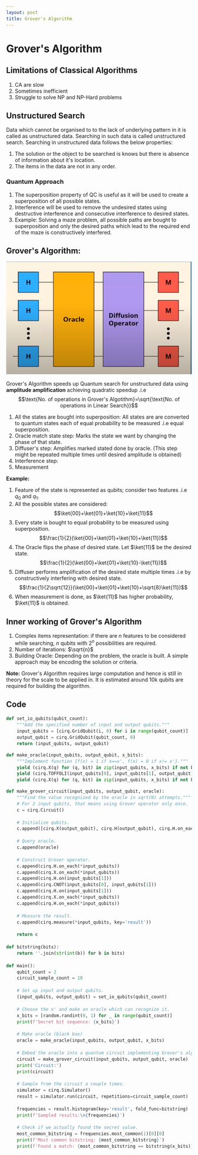 ```yaml
--- 
layout: post
title: Grover's Algorithm
---
```

# Grover's Algorithm
## Limitations of Classical Algorithms
1. CA are slow
2. Sometimes inefficient
3. Struggle to solve NP and NP-Hard problems

## Unstructured Search
Data which cannot be organised to to the lack of underlying pattern in it is called as unstructured data. Searching in such data is called unstructured search. Searching in unstructured data follows the below properties:
1. The solution or the object to be searched is knows but there is absence of information about it's location.
2. The items in the data are not in any order.

### Quantum Approach
1. The superposition property of QC is useful as it will be used to create a superposition of all possible states.
2. Interference will be used to remove the undesired states using destructive interference and consecutive interference to desired states.
3. Example: Solving a maze problem, all possible paths are bought to superposition and only the desired paths which lead to the required end of the maze is constructively interfered.  

## Grover's Algorithm:
![grovers-algorithm](../assets/images/grovers_algorithms.png)

Grover's Algorithm speeds up Quantum search for unstructured data using **amplitude amplification** achieving quadratic speedup .i.e $$\text{No. of operations in Grover's Algotithm}=\sqrt{\text{No. of operations in Linear Search}}$$
1. All the states are bought into superposition: All states are are converted to quantum states each of equal probability to be measured .i.e equal superposition.
2. Oracle match state step: Marks the state we want by changing the phase of that state.
3. Diffuser's step: Amplifies marked stated done by oracle. (This step might be repeated multiple times until desired amplitude is obtained)
4. Interference step: 
5. Measurement

**Example:**
1. Feature of the state is represented as qubits; consider two features .i.e $q_0$ and $q_1$.
2. All the possible states are considered:
   $$\ket{00}+\ket{01}+\ket{10}+\ket{11}$$
3. Every state is bought to equal probability to be measured using superposition.  $$\frac{1}{2}(\ket{00}+\ket{01}+\ket{10}+\ket{11})$$
4. The Oracle flips the phase of desired state. Let $\ket{11}$ be the desired state. $$\frac{1}{2}(\ket{00}+\ket{01}+\ket{10}-\ket{11})$$
5. Diffuser performs amplification of the desired state multiple times .i.e by constructively interfering with desired state.  $$\frac{1}{2\sqrt{12}}(\ket{00}+\ket{01}+\ket{10}+\sqrt{8}\ket{11})$$
6. When measurement is done, as $\ket{11}$ has higher probability, $\ket{11}$ is obtained.

## Inner working of Grover's Algorithm
1. Complex items representation: if there are *n* features to be considered while searching, *n* qubits with $2^n$ possibilities are required.
2. Number of iterations: $\sqrt{n}$
3. Building Oracle: Depending on the problem, the oracle is built. A simple approach may be encoding the solution or criteria.

**Note:**
Grover's Algorithm requires large computation and hence is still in theory for the scale to be applied in. It is estimated around 10k qubits are required for building the algorithm.

## Code
```python
def set_io_qubits(qubit_count):
    """Add the specified number of input and output qubits."""
    input_qubits = [cirq.GridQubit(i, 0) for i in range(qubit_count)]
    output_qubit = cirq.GridQubit(qubit_count, 0)
    return (input_qubits, output_qubit)
```

```python
def make_oracle(input_qubits, output_qubit, x_bits):
    """Implement function {f(x) = 1 if x==x', f(x) = 0 if x!= x'}."""
    yield (cirq.X(q) for (q, bit) in zip(input_qubits, x_bits) if not bit)
    yield (cirq.TOFFOLI(input_qubits[0], input_qubits[1], output_qubit))
    yield (cirq.X(q) for (q, bit) in zip(input_qubits, x_bits) if not bit)
```

```python
def make_grover_circuit(input_qubits, output_qubit, oracle):
    """Find the value recognized by the oracle in sqrt(N) attempts."""
    # For 2 input qubits, that means using Grover operator only once.
    c = cirq.Circuit()

    # Initialize qubits.
    c.append([cirq.X(output_qubit), cirq.H(output_qubit), cirq.H.on_each(*input_qubits)])

    # Query oracle.
    c.append(oracle)

    # Construct Grover operator.
    c.append(cirq.H.on_each(*input_qubits))
    c.append(cirq.X.on_each(*input_qubits))
    c.append(cirq.H.on(input_qubits[1]))
    c.append(cirq.CNOT(input_qubits[0], input_qubits[1]))
    c.append(cirq.H.on(input_qubits[1]))
    c.append(cirq.X.on_each(*input_qubits))
    c.append(cirq.H.on_each(*input_qubits))

    # Measure the result.
    c.append(cirq.measure(*input_qubits, key='result'))

    return c

def bitstring(bits):
    return ''.join(str(int(b)) for b in bits)

def main():
    qubit_count = 2
    circuit_sample_count = 10

    # Set up input and output qubits.
    (input_qubits, output_qubit) = set_io_qubits(qubit_count)

    # Choose the x' and make an oracle which can recognize it.
    x_bits = [random.randint(0, 1) for _ in range(qubit_count)]
    print(f'Secret bit sequence: {x_bits}')

    # Make oracle (black box)
    oracle = make_oracle(input_qubits, output_qubit, x_bits)

    # Embed the oracle into a quantum circuit implementing Grover's algorithm.
    circuit = make_grover_circuit(input_qubits, output_qubit, oracle)
    print('Circuit:')
    print(circuit)

    # Sample from the circuit a couple times.
    simulator = cirq.Simulator()
    result = simulator.run(circuit, repetitions=circuit_sample_count)

    frequencies = result.histogram(key='result', fold_func=bitstring)
    print(f'Sampled results:\n{frequencies}')

    # Check if we actually found the secret value.
    most_common_bitstring = frequencies.most_common(1)[0][0]
    print(f'Most common bitstring: {most_common_bitstring}')
    print(f'Found a match: {most_common_bitstring == bitstring(x_bits)}')
```